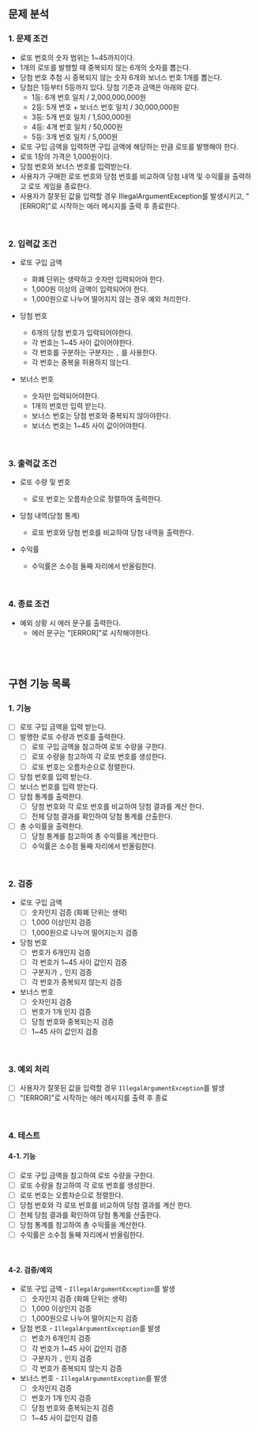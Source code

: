 ## 문제 분석

### 1. 문제 조건
- 로또 번호의 숫자 범위는 1~45까지이다.
- 1개의 로또를 발행할 때 중복되지 않는 6개의 숫자를 뽑는다.
- 당첨 번호 추첨 시 중복되지 않는 숫자 6개와 보너스 번호 1개를 뽑는다.
- 당첨은 1등부터 5등까지 있다. 당첨 기준과 금액은 아래와 같다.
  - 1등: 6개 번호 일치 / 2,000,000,000원
  - 2등: 5개 번호 + 보너스 번호 일치 / 30,000,000원
  - 3등: 5개 번호 일치 / 1,500,000원
  - 4등: 4개 번호 일치 / 50,000원
  - 5등: 3개 번호 일치 / 5,000원
- 로또 구입 금액을 입력하면 구입 금액에 해당하는 만큼 로또를 발행해야 한다. 
- 로또 1장의 가격은 1,000원이다.
- 당첨 번호와 보너스 번호를 입력받는다.
- 사용자가 구매한 로또 번호와 당첨 번호를 비교하여 당첨 내역 및 수익률을 출력하고 로또 게임을 종료한다.
- 사용자가 잘못된 값을 입력할 경우 IllegalArgumentException를 발생시키고, "[ERROR]"로 시작하는 에러 메시지를 출력 후 종료한다.


<br>

### 2. 입력값 조건
- 로또 구입 금액
  - 화폐 단위는 생략하고 숫자만 입력되어야 한다.
  - 1,000원 이상의 금액이 입력되어야 한다.
  - 1,000원으로 나누어 떨어지지 않는 경우 예외 처리한다.

- 당첨 번호
  - 6개의 당첨 번호가 입력되어야한다.
  - 각 번호는 1~45 사이 값이어야한다.
  - 각 번호를 구분하는 구분자는 `,` 를 사용한다.
  - 각 번호는 중복을 허용하지 않는다.

- 보너스 번호
  - 숫자만 입력되어야한다.
  - 1개의 번호만 입력 받는다.
  - 보너스 번호는 당첨 번호와 중복되지 않아야한다.
  - 보너스 번호는 1~45 사이 값이어야한다.


<br>

### 3. 출력값 조건
- 로또 수량 및 번호
  - 로또 번호는 오름차순으로 정렬하여 출력한다.

- 당첨 내역(당첨 통계)
  - 로또 번호와 당첨 번호를 비교하여 당첨 내역을 출력한다.

- 수익률
  - 수익률은 소수점 둘째 자리에서 반올림한다.
  
<br>

### 4. 종료 조건
- 예외 상황 시 에러 문구를 출력한다.
  - 에러 문구는 "[ERROR]"로 시작해야한다.

<br><br>

## 구현 기능 목록

### 1. 기능
- [ ] 로또 구입 금액을 입력 받는다.
- [ ] 발행한 로또 수량과 번호를 출력한다.
  - [ ] 로또 구입 금액을 참고하여 로또 수량을 구한다.
  - [ ] 로또 수량을 참고하여 각 로또 번호를 생성한다.
  - [ ] 로또 번호는 오름차순으로 정렬한다.
- [ ] 당첨 번호를 입력 받는다.
- [ ] 보너스 번호를 입력 받는다.
- [ ] 당첨 통계를 출력한다.
  - [ ] 당첨 번호와 각 로또 번호를 비교하여 당첨 결과를 계산 한다.
  - [ ] 전체 당첨 결과를 확인하여 당첨 통계를 산출한다.
- [ ] 총 수익률을 출력한다.
  - [ ] 당첨 통계를 참고하여 총 수익률을 계산한다.
  - [ ] 수익률은 소수점 둘째 자리에서 반올림한다.

<br>

### 2. 검증
- 로또 구입 금액
  - [ ] 숫자인지 검증 (화폐 단위는 생략)
  - [ ] 1,000 이상인지 검증
  - [ ] 1,000원으로 나누어 떨어지는지 검증

- 당첨 번호
  - [ ] 번호가 6개인지 검증
  - [ ] 각 번호가 1~45 사이 값인지 검증
  - [ ] 구분자가 `,` 인지 검증
  - [ ] 각 번호가 중복되지 않는지 검증

- 보너스 번호
  - [ ] 숫자인지 검증
  - [ ] 번호가 1개 인지 검증
  - [ ] 당첨 번호와 중복되는지 검증
  - [ ] 1~45 사이 값인지 검증

<br>

### 3. 예외 처리
- [ ] 사용자가 잘못된 값을 입력할 경우 `IllegalArgumentException`를 발생
- [ ] "[ERROR]"로 시작하는 에러 메시지를 출력 후 종료

<br>

### 4. 테스트
#### 4-1. 기능
- [ ] 로또 구입 금액을 참고하여 로또 수량을 구한다.
- [ ] 로또 수량을 참고하여 각 로또 번호를 생성한다.
- [ ] 로또 번호는 오름차순으로 정렬한다.
- [ ] 당첨 번호와 각 로또 번호를 비교하여 당첨 결과를 계산 한다.
- [ ] 전체 당첨 결과를 확인하여 당첨 통계를 산출한다.
- [ ] 당첨 통계를 참고하여 총 수익률을 계산한다.
- [ ] 수익률은 소수점 둘째 자리에서 반올림한다.

<br>

#### 4-2. 검증/예외
- 로또 구입 금액 - `IllegalArgumentException`를 발생
  - [ ] 숫자인지 검증 (화폐 단위는 생략)
  - [ ] 1,000 이상인지 검증
  - [ ] 1,000원으로 나누어 떨어지는지 검증 

- 당첨 번호 - `IllegalArgumentException`를 발생
  - [ ] 번호가 6개인지 검증
  - [ ] 각 번호가 1~45 사이 값인지 검증
  - [ ] 구분자가 `,` 인지 검증
  - [ ] 각 번호가 중복되지 않는지 검증

- 보너스 번호 - `IllegalArgumentException`를 발생
  - [ ] 숫자인지 검증
  - [ ] 번호가 1개 인지 검증
  - [ ] 당첨 번호와 중복되는지 검증
  - [ ] 1~45 사이 값인지 검증